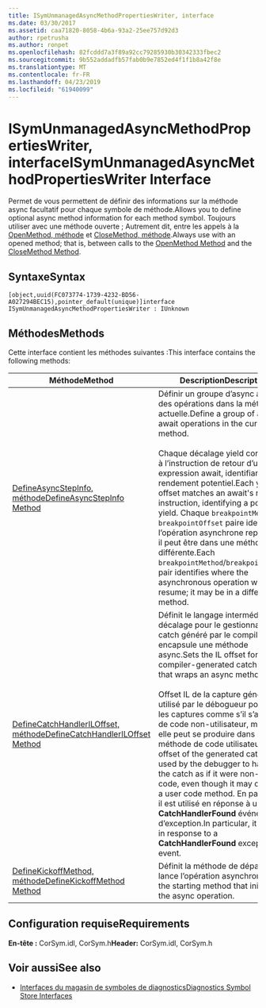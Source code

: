 ```yaml
---
title: ISymUnmanagedAsyncMethodPropertiesWriter, interface
ms.date: 03/30/2017
ms.assetid: caa71820-8058-4b6a-93a2-25ee757d92d3
author: rpetrusha
ms.author: ronpet
ms.openlocfilehash: 82fcddd7a3f89a92cc79285930b30342333fbec2
ms.sourcegitcommit: 9b552addadfb57fab0b9e7852ed4f1f1b8a42f8e
ms.translationtype: MT
ms.contentlocale: fr-FR
ms.lasthandoff: 04/23/2019
ms.locfileid: "61940099"
---
```

# <a name="isymunmanagedasyncmethodpropertieswriter-interface"></a><span data-ttu-id="f2447-102">ISymUnmanagedAsyncMethodPropertiesWriter, interface</span><span class="sxs-lookup"><span data-stu-id="f2447-102">ISymUnmanagedAsyncMethodPropertiesWriter Interface</span></span>
<span data-ttu-id="f2447-103">Permet de vous permettent de définir des informations sur la méthode async facultatif pour chaque symbole de méthode.</span><span class="sxs-lookup"><span data-stu-id="f2447-103">Allows you to define optional async method information for each method symbol.</span></span> <span data-ttu-id="f2447-104">Toujours utiliser avec une méthode ouverte ; Autrement dit, entre les appels à la [OpenMethod, méthode](../../../../docs/framework/unmanaged-api/diagnostics/isymunmanagedwriter-openmethod-method.md) et [CloseMethod, méthode](../../../../docs/framework/unmanaged-api/diagnostics/isymunmanagedwriter-closemethod-method.md).</span><span class="sxs-lookup"><span data-stu-id="f2447-104">Always use with an opened method; that is, between calls to the [OpenMethod Method](../../../../docs/framework/unmanaged-api/diagnostics/isymunmanagedwriter-openmethod-method.md) and the [CloseMethod Method](../../../../docs/framework/unmanaged-api/diagnostics/isymunmanagedwriter-closemethod-method.md).</span></span>  
  
## <a name="syntax"></a><span data-ttu-id="f2447-105">Syntaxe</span><span class="sxs-lookup"><span data-stu-id="f2447-105">Syntax</span></span>  
  
```idl  
[object,uuid(FC073774-1739-4232-BD56-A027294BEC15),pointer_default(unique)]interface ISymUnmanagedAsyncMethodPropertiesWriter : IUnknown  
```  
  
## <a name="methods"></a><span data-ttu-id="f2447-106">Méthodes</span><span class="sxs-lookup"><span data-stu-id="f2447-106">Methods</span></span>  
 <span data-ttu-id="f2447-107">Cette interface contient les méthodes suivantes :</span><span class="sxs-lookup"><span data-stu-id="f2447-107">This interface contains the following methods:</span></span>  
  
|<span data-ttu-id="f2447-108">Méthode</span><span class="sxs-lookup"><span data-stu-id="f2447-108">Method</span></span>|<span data-ttu-id="f2447-109">Description</span><span class="sxs-lookup"><span data-stu-id="f2447-109">Description</span></span>|  
|------------|-----------------|  
|[<span data-ttu-id="f2447-110">DefineAsyncStepInfo, méthode</span><span class="sxs-lookup"><span data-stu-id="f2447-110">DefineAsyncStepInfo Method</span></span>](../../../../docs/framework/unmanaged-api/diagnostics/isymunmanagedasyncmethodpropertieswriter-defineasyncstepinfo-method.md)|<span data-ttu-id="f2447-111">Définir un groupe d’async await des opérations dans la méthode actuelle.</span><span class="sxs-lookup"><span data-stu-id="f2447-111">Define a group of async await operations in the current method.</span></span><br /><br /> <span data-ttu-id="f2447-112">Chaque décalage yield correspond à l’instruction de retour d’une expression await, identifiant un rendement potentiel.</span><span class="sxs-lookup"><span data-stu-id="f2447-112">Each yield offset matches an await's return instruction, identifying a potential yield.</span></span> <span data-ttu-id="f2447-113">Chaque `breakpointMethod` / `breakpointOffset` paire identifie où l’opération asynchrone reprendra ; il peut être dans une méthode différente.</span><span class="sxs-lookup"><span data-stu-id="f2447-113">Each `breakpointMethod`/`breakpointOffset` pair identifies where the asynchronous operation will resume; it may be in a different method.</span></span>|  
|[<span data-ttu-id="f2447-114">DefineCatchHandlerILOffset, méthode</span><span class="sxs-lookup"><span data-stu-id="f2447-114">DefineCatchHandlerILOffset Method</span></span>](../../../../docs/framework/unmanaged-api/diagnostics/isymunmanagedasyncmethodpropertieswriter-definecatchhandleriloffset-method.md)|<span data-ttu-id="f2447-115">Définit le langage intermédiaire de décalage pour le gestionnaire catch généré par le compilateur qui encapsule une méthode async.</span><span class="sxs-lookup"><span data-stu-id="f2447-115">Sets the IL offset for the compiler-generated catch handler that wraps an async method.</span></span><br /><br /> <span data-ttu-id="f2447-116">Offset IL de la capture générée est utilisé par le débogueur pour gérer les captures comme s’il s’agissait de code non-utilisateur, même si elle peut se produire dans une méthode de code utilisateur.</span><span class="sxs-lookup"><span data-stu-id="f2447-116">The IL offset of the generated catch is used by the debugger to handle the catch as if it were non-user code, even though it may occur in a user code method.</span></span> <span data-ttu-id="f2447-117">En particulier, il est utilisé en réponse à une **CatchHandlerFound** événement d’exception.</span><span class="sxs-lookup"><span data-stu-id="f2447-117">In particular, it is used in response to a **CatchHandlerFound** exception event.</span></span>|  
|[<span data-ttu-id="f2447-118">DefineKickoffMethod, méthode</span><span class="sxs-lookup"><span data-stu-id="f2447-118">DefineKickoffMethod Method</span></span>](../../../../docs/framework/unmanaged-api/diagnostics/isymunmanagedasyncmethodpropertieswriter-definekickoffmethod-method.md)|<span data-ttu-id="f2447-119">Définit la méthode de départ qui lance l’opération asynchrone.</span><span class="sxs-lookup"><span data-stu-id="f2447-119">Sets the starting method that initiates the async operation.</span></span>|  
  
## <a name="requirements"></a><span data-ttu-id="f2447-120">Configuration requise</span><span class="sxs-lookup"><span data-stu-id="f2447-120">Requirements</span></span>  
 <span data-ttu-id="f2447-121">**En-tête :** CorSym.idl, CorSym.h</span><span class="sxs-lookup"><span data-stu-id="f2447-121">**Header:** CorSym.idl, CorSym.h</span></span>  
  
## <a name="see-also"></a><span data-ttu-id="f2447-122">Voir aussi</span><span class="sxs-lookup"><span data-stu-id="f2447-122">See also</span></span>

- [<span data-ttu-id="f2447-123">Interfaces du magasin de symboles de diagnostics</span><span class="sxs-lookup"><span data-stu-id="f2447-123">Diagnostics Symbol Store Interfaces</span></span>](../../../../docs/framework/unmanaged-api/diagnostics/diagnostics-symbol-store-interfaces.md)
